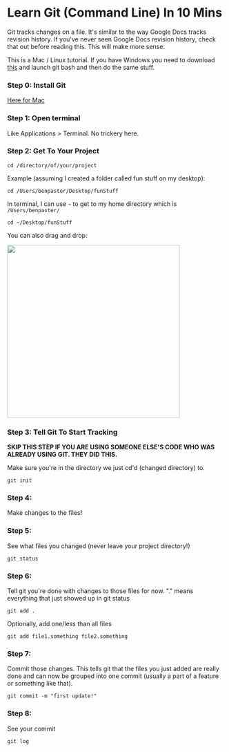 # Learn Git (Command Line) In 10 Mins

Git tracks changes on a file. It's similar to the way Google Docs tracks revision history. If you've never seen Google Docs revision history, check that out before reading this. This will make more sense.

This is a Mac / Linux tutorial. If you have Windows you need to download [this](http://msysgit.github.io/) and launch git bash and then do the same stuff.

### Step 0: Install Git
[Here for Mac](http://git-scm.com/book/en/v2/Getting-Started-Installing-Git#Installing-on-Mac)

### Step 1: Open terminal
Like Applications > Terminal. No trickery here.

### Step 2: Get To Your Project
```
cd /directory/of/your/project
```
Example (assuming I created a folder called fun stuff on my desktop):
```
cd /Users/benpaster/Desktop/funStuff
```
In terminal, I can use `~` to get to my home directory which is `/Users/benpaster/`
```
cd ~/Desktop/funStuff
```
You can also drag and drop:

<img src="http://on.simpler.im/19KLC+" height="400px" />

### Step 3: Tell Git To Start Tracking

**SKIP THIS STEP IF YOU ARE USING SOMEONE ELSE'S CODE WHO WAS ALREADY USING GIT. THEY DID THIS.**

Make sure you're in the directory we just cd'd (changed directory) to. 
```
git init
```

### Step 4:
Make changes to the files!

### Step 5: 
See what files you changed (never leave your project directory!)
```
git status
```

### Step 6:
Tell git you're done with changes to those files for now. 
"." means everything that just showed up in git status
```
git add .
```
Optionally, add one/less than all files
```
git add file1.something file2.something
```

### Step 7: 
Commit those changes. This tells git that the files you just added are really done and can now be grouped into one commit (usually a part of a feature or something like that).
```
git commit -m "first update!"
```

### Step 8:
See your commit
```
git log
```
